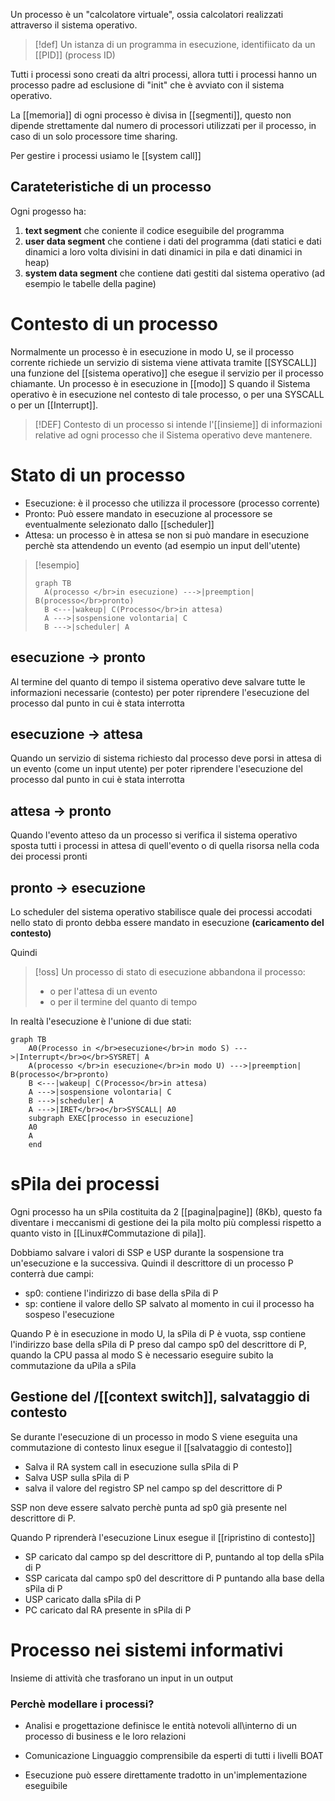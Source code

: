 Un processo è un "calcolatore virtuale", ossia calcolatori realizzati attraverso il sistema operativo.

>[!def]
>Un istanza di un programma in esecuzione, identifiicato da un [[PID]] (process ID)

Tutti i processi sono creati da altri processi, allora tutti i processi hanno un processo padre ad esclusione di "init" che è avviato con il sistema operativo.

La [[memoria]] di ogni processo è divisa in [[segmenti]], questo non dipende strettamente dal numero di processori utilizzati per il processo, in caso di un solo processore time sharing.

Per gestire i processi usiamo le [[system call]]

## Carateteristiche di un processo
Ogni progesso ha: 
1. **text segment** che coniente il codice eseguibile del programma
2. **user data segment** che contiene i dati del programma (dati statici e dati dinamici a loro volta divisini in dati dinamici in pila e dati dinamici in heap)
3. **system data segment** che contiene dati gestiti dal sistema operativo (ad esempio le tabelle della pagine)


# Contesto di un processo
Normalmente un processo è in esecuzione in modo U, se il processo corrente richiede un servizio di sistema viene attivata tramite [[SYSCALL]] una funzione del [[sistema operativo]] che esegue il servizio per il processo chiamante.
Un processo è in esecuzione in [[modo]] S quando il Sistema operativo è in esecuzione nel contesto di tale processo, o per una SYSCALL o per un [[Interrupt]].

>[!DEF]
>Contesto di un processo si intende l'[[insieme]] di informazioni relative ad ogni processo che il Sistema operativo deve mantenere.

# Stato di un processo
- Esecuzione: è il processo che utilizza il processore (processo corrente)
- Pronto: Può essere mandato in esecuzione al processore se eventualmente selezionato dallo [[scheduler]]
- Attesa: un processo è in attesa se non si può mandare in esecuzione perchè sta attendendo un evento (ad esempio un input dell'utente)


>[!esempio]
>
>```mermaid
>graph TB
>	A(processo </br>in esecuzione) --->|preemption| B(processo</br>pronto) 
>	B <---|wakeup| C(Processo</br>in attesa) 
>	A --->|sospensione volontaria| C
>	B --->|scheduler| A
>```



## esecuzione $\to$ pronto
Al termine del quanto di tempo il sistema operativo deve salvare tutte le informazioni necessarie (contesto) per poter riprendere l'esecuzione del processo dal punto in cui è stata interrotta

## esecuzione $\to$ attesa
Quando un servizio di sistema richiesto dal processo deve porsi in attesa di un evento (come un input utente) per poter riprendere l'esecuzione del processo dal punto in cui è stata interrotta

## attesa $\to$ pronto
Quando l'evento atteso da un processo si verifica il sistema operativo sposta tutti i processi in attesa di quell'evento o di quella risorsa nella coda dei processi pronti

## pronto $\to$ esecuzione
Lo scheduler del sistema operativo stabilisce quale dei processi accodati nello stato di pronto debba essere mandato in esecuzione **(caricamento del contesto)**



Quindi
>[!oss]
>Un processo di stato di esecuzione abbandona il processo:
>- o per l'attesa di un evento
>- o per il termine del quanto di tempo




In realtà l'esecuzione è l'unione di due stati:
```mermaid
graph TB
	A0(Processo in </br>esecuzione</br>in modo S) --->|Interrupt</br>o</br>SYSRET| A
	A(processo </br>in esecuzione</br>in modo U) --->|preemption| B(processo</br>pronto) 
	B <---|wakeup| C(Processo</br>in attesa) 
	A --->|sospensione volontaria| C
	B --->|scheduler| A
	A --->|IRET</br>o</br>SYSCALL| A0
	subgraph EXEC[processo in esecuzione]
	A0
	A
	end
```


# sPila dei processi

Ogni processo ha un sPila costituita da 2 [[pagina|pagine]] (8Kb), questo fa diventare i meccanismi di gestione dei la pila molto più complessi rispetto a quanto visto in [[Linux#Commutazione di pila]]. 

Dobbiamo salvare i valori di SSP e USP durante la sospensione tra un'esecuzione e la successiva.
Quindi il descrittore di un processo P conterrà due campi:
- sp0: contiene l'indirizzo di base della sPila di P
- sp: contiene il valore dello SP salvato al momento in cui il processo ha sospeso l'esecuzione

Quando P è in esecuzione in modo U, la sPila di P è vuota, ssp contiene l'indirizzo base della sPila di P preso dal campo sp0 del descrittore di P, quando la CPU passa al modo S è necessario eseguire subito la commutazione da uPila a sPila

## Gestione del /[[context switch]], salvataggio di contesto

Se durante l'esecuzione di un processo in modo S viene eseguita una commutazione di contesto linux esegue il [[salvataggio di contesto]]
- Salva il RA system call in esecuzione sulla sPila di P
- Salva USP sulla sPila di P
- salva il valore del registro SP nel campo sp del descrittore di P

SSP non deve essere salvato perchè punta ad sp0 già presente nel descrittore di P.

Quando P riprenderà l'esecuzione Linux esegue il [[ripristino di contesto]]

- SP caricato dal campo sp del descrittore di P, puntando al top della sPila di P
- SSP caricata dal campo sp0 del descrittore di P puntando alla base della sPila di P
- USP caricato dalla sPila di P
- PC caricato dal RA presente in sPila di P


# Processo nei sistemi informativi
Insieme di attività che trasforano un input in un output


### Perchè modellare i processi?
- Analisi e progettazione
  definisce le entità notevoli all\interno di un processo di business e le loro relazioni

- Comunicazione
  Linguaggio comprensibile da esperti di tutti i livelli BOAT

- Esecuzione
  può essere direttamente tradotto in un'implementazione eseguibile
